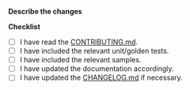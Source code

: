 **Describe the changes**
<!-- 
A clear and concise description of the changes. Please [link an issue number](https://docs.github.com/en/issues/tracking-your-work-with-issues/linking-a-pull-request-to-an-issue)
if applicable. 
-->

**Checklist**
- [ ] I have read the [CONTRIBUTING.md](../CONTRIBUTING.md).
- [ ] I have included the relevant unit/golden tests.
- [ ] I have included the relevant samples.
- [ ] I have updated the documentation accordingly.
- [ ] I have updated the [CHANGELOG.md](../forui/CHANGELOG.md) if necessary.